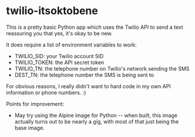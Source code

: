 # twilio-itsoktobene

This is a pretty basic Python app which uses the Twilio API to send a text reassuring you that yes, it's okay to be new.

It does require a list of environment variables to work:

- TWILIO_SID: your Twilio account SID
- TWILIO_TOKEN: the API secret token
- TWILIO_TN: the telephone number on Twilio's network sending the SMS
- DEST_TN: the telephone number the SMS is being sent to

For obvious reasons, I really didn't want to hard code in my own API information or phone numbers.  :)

Points for improvement:

- May try using the Alpine image for Python -- when built, this image actually turns out to be nearly a gig, with most of that just being the base image.
